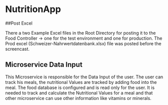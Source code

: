 # NutritionApp

##Post Excel

There a two Example Excel files in the Root Directory for posting it to the Food Controller
-> one for the test environment and one for production.
The Prod excel (Schweizer-Nahrwertdatenbank.xlsx) file was posted before the screencast.


## Microservice Data Input

This Microservice is responsible for the Data Input of the user.
The user can track his meals, the nutritional Values are tracked by adding food into the meal.
The food database is configured and is read only for the user.
It is needed to track and calculate the Nutritional Values for a meal and that other microservice can use other information like vitamins or minerals.
